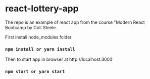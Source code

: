 # react-lottery-app
The repo is an example of react app from the course "Modern React Bootcamp 
by Colt Steele.

First install node_modules folder
### `npm install or yarn install`

Then to start app in browser at http://localhost:3000
### `npm start or yarn start`
